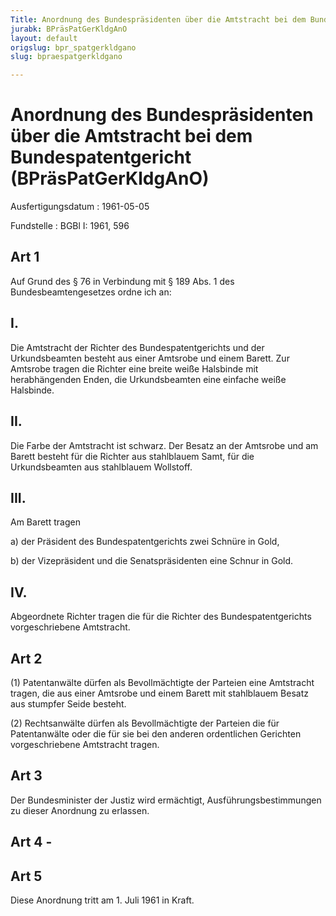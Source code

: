 ```yaml
---
Title: Anordnung des Bundespräsidenten über die Amtstracht bei dem Bundespatentgericht
jurabk: BPräsPatGerKldgAnO
layout: default
origslug: bpr_spatgerkldgano
slug: bpraespatgerkldgano

---
```


# Anordnung des Bundespräsidenten über die Amtstracht bei dem Bundespatentgericht (BPräsPatGerKldgAnO)

Ausfertigungsdatum
:   1961-05-05

Fundstelle
:   BGBl I: 1961, 596



## Art 1

Auf Grund des § 76 in Verbindung mit § 189 Abs. 1 des
Bundesbeamtengesetzes ordne ich an:


## I.

Die Amtstracht der Richter des Bundespatentgerichts und der
Urkundsbeamten besteht aus einer Amtsrobe und einem Barett. Zur
Amtsrobe tragen die Richter eine breite weiße Halsbinde mit
herabhängenden Enden, die Urkundsbeamten eine einfache weiße
Halsbinde.


## II.

Die Farbe der Amtstracht ist schwarz. Der Besatz an der Amtsrobe und
am Barett besteht für die Richter aus stahlblauem Samt, für die
Urkundsbeamten aus stahlblauem Wollstoff.


## III.

Am Barett tragen

a)  der Präsident des Bundespatentgerichts zwei Schnüre in Gold,


b)  der Vizepräsident und die Senatspräsidenten eine Schnur in Gold.





## IV.

Abgeordnete Richter tragen die für die Richter des
Bundespatentgerichts vorgeschriebene Amtstracht.


## Art 2

(1) Patentanwälte dürfen als Bevollmächtigte der Parteien eine
Amtstracht tragen, die aus einer Amtsrobe und einem Barett mit
stahlblauem Besatz aus stumpfer Seide besteht.

(2) Rechtsanwälte dürfen als Bevollmächtigte der Parteien die für
Patentanwälte oder die für sie bei den anderen ordentlichen Gerichten
vorgeschriebene Amtstracht tragen.


## Art 3

Der Bundesminister der Justiz wird ermächtigt, Ausführungsbestimmungen
zu dieser Anordnung zu erlassen.


## Art 4 -



## Art 5

Diese Anordnung tritt am 1. Juli 1961 in Kraft.

